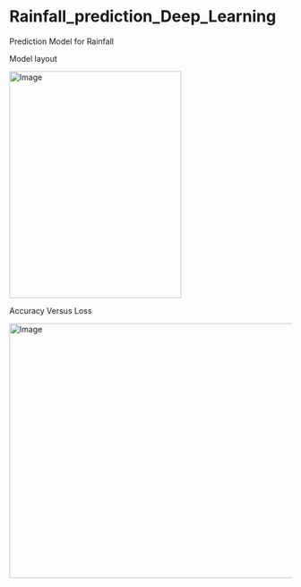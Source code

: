 # Rainfall_prediction_Deep_Learning
Prediction Model for Rainfall

Model layout


<img width="307" height="405" alt="Image" src="https://github.com/user-attachments/assets/d6535405-f5c5-4b50-ba52-3b9fd796453a" />


Accuracy Versus Loss


<img width="567" height="455" alt="Image" src="https://github.com/user-attachments/assets/23f3095a-6983-477a-bef2-40edf118643b" />
